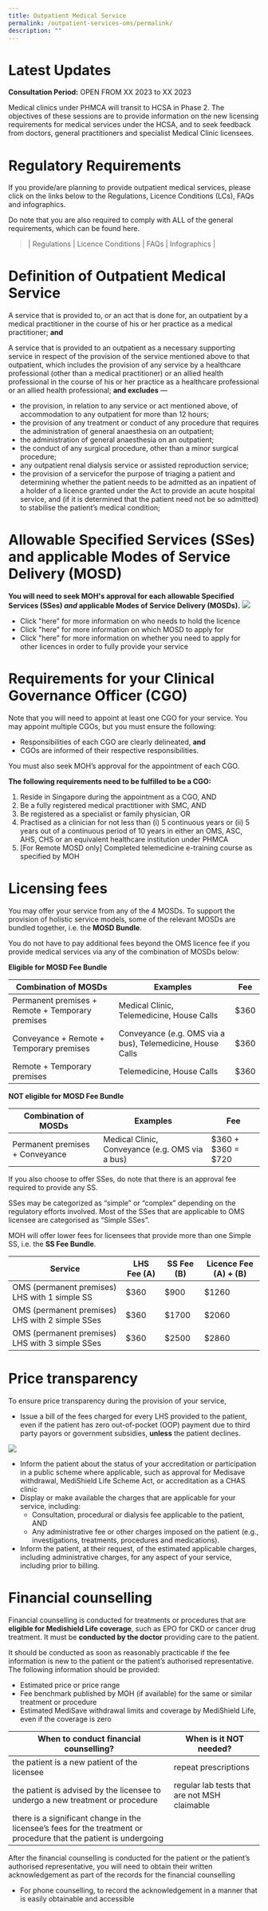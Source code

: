 ```yaml
---
title: Outpatient Medical Service
permalink: /outpatient-services-oms/permalink/
description: ""
---
```

# Latest Updates
**Consultation Period:** OPEN FROM XX 2023 to XX 2023
  
Medical clinics under PHMCA will transit to HCSA in Phase 2. The objectives of these sessions are to provide information on the new licensing requirements for medical services under the HCSA, and to seek feedback from doctors, general practitioners and specialist Medical Clinic licensees.
# Regulatory Requirements
If you provide/are planning to provide outpatient medical services, please click on the links below to the Regulations, Licence Conditions (LCs), FAQs and infographics. 

Do note that you are also required to comply with ALL of the general requirements, which can be found here.

> | Regulations | Licence Conditions | FAQs | Infographics |

# Definition of Outpatient Medical Service
A service that is provided to, or an act that is done for, an outpatient by a medical practitioner in the course of his or her practice as a medical practitioner; **and**

A service that is provided to an outpatient as a necessary supporting service in respect of the provision of the service mentioned above to that outpatient, which includes the provision of any service by a healthcare professional (other than a medical practitioner) or an allied health professional in the course of his or her practice as a healthcare professional or an allied health professional; **and excludes** —

* the provision, in relation to any service or act mentioned above, of accommodation to any outpatient for more than 12 hours;
* the provision of any treatment or conduct of any procedure that requires the administration of general anaesthesia on an outpatient;
* the administration of general anaesthesia on an outpatient;
* the conduct of any surgical procedure, other than a minor surgical procedure;
* any outpatient renal dialysis service or assisted reproduction service;
* the provision of a servicefor the purpose of triaging a patient and determining whether the patient needs to be admitted as an inpatient of a holder of a licence granted under the Act to provide an acute hospital service, and (if it is determined that the patient need not be so admitted) to stabilise the patient’s medical condition;
# Allowable Specified Services (SSes) and applicable Modes of Service Delivery (MOSD)
**You will need to seek MOH's approval for each allowable Specified Services (SSes) _and_ applicable Modes of Service Delivery (MOSDs).**
![](/images/oms%20ss%20mosd.png)

* Click "here" for more information on who needs to hold the licence
* Click "here" for more information on which MOSD to apply for
* Click "here" for more information on whether you need to apply for other licences in order to fully provide your service
# Requirements for your Clinical Governance Officer (CGO)
Note that you will need to appoint at least one CGO for your service. You may appoint multiple CGOs, but you must ensure the following:
* Responsibilities of each CGO are clearly delineated, **and**
* CGOs are informed of their respective responsibilities.

You must also seek MOH’s approval for the appointment of each CGO.

**The following requirements need to be fulfilled to be a CGO:**
1. Reside in Singapore during the appointment as a CGO, AND
2. Be a fully registered medical practitioner with SMC, AND
3. Be registered as a specialist or family physician, OR 
4. Practised as a clinician for not less than (i) 5 continuous years or (ii) 5 years out of a continuous period of 10 years in either an OMS, ASC, AHS, CHS or an equivalent healthcare institution under PHMCA
5. [For Remote MOSD only] Completed telemedicine e-training course as specified by MOH

# Licensing fees
You may offer your service from any of the 4 MOSDs. To support the provision of holistic service models, some of the relevant MOSDs are bundled together, i.e. the **MOSD Bundle**. 

You do not have to pay additional fees beyond the OMS licence fee if you provide medical services via any of the combination of MOSDs below: 

**Eligible for MOSD Fee Bundle**

|    Combination of MOSDs | Examples | Fee |
| -------- | -------- | -------- |
| Permanent premises + Remote + Temporary premises     |    Medical Clinic, Telemedicine, House Calls     | $360     |
| Conveyance + Remote + Temporary premises     |       Conveyance (e.g. OMS via a bus), Telemedicine, House Calls     | $360     |
| Remote + Temporary premises     |    Telemedicine, House Calls     | $360     |


**NOT eligible for MOSD Fee Bundle**

|    Combination of MOSDs | Examples | Fee |
| -------- | -------- | -------- |
| Permanent premises + Conveyance     |    Medical Clinic, Conveyance (e.g. OMS via a bus)     |    $360 + $360 = $720     |

If you also choose to offer SSes, do note that there is an approval fee required to provide any SS.

SSes may be categorized as “simple” or “complex” depending on the regulatory efforts involved. Most of the SSes that are applicable to OMS licensee are categorised as “Simple SSes”.

MOH will offer lower fees for licensees that provide more than one Simple SS, i.e. the **SS Fee Bundle**.

|    Service | LHS Fee (A) | SS Fee (B) | Licence Fee (A) + (B) |
| -------- | -------- | --------  |-------- |
|    OMS (permanent premises) LHS  with 1 simple SS   |    $360     |    $900     |$1260     |
|    OMS (permanent premises) LHS with 2 simple SSes    |    $360     |    $1700     |$2060     |
|    OMS (permanent premises) LHS  with 3 simple SSes     |    $360     |    $2500     |$2860     |

# Price transparency
To ensure price transparency during the provision of your service,
* Issue a bill of the fees charged for every LHS provided to the patient, even if the patient has zero out-of-pocket (OOP) payment due to third party payors or government subsidies, **unless** the patient declines.

![](/images/sample%20bill.png)

* Inform the patient about the status of your accreditation or participation in a public scheme where applicable, such as approval for Medisave withdrawal, MediShield Life Scheme Act, or accreditation as a CHAS clinic
* Display or make available the charges that are applicable for your service, including:
  * Consultation, procedural or dialysis fee applicable to the patient, AND
  * Any administrative fee or other charges imposed on the patient (e.g., investigations, treatments, procedures and medications).
* Inform the patient, at their request, of the estimated applicable charges, including administrative charges, for any aspect of your service, including prior to billing.

# Financial counselling
Financial counselling is conducted for treatments or procedures that are **eligible for Medishield Life coverage**, such as EPO for CKD or cancer drug treatment. It must be **conducted by the doctor** providing care to the patient.

It should be conducted as soon as reasonably practicable if the fee information is new to the patient or the patient’s authorised representative. The following information should be provided:

* Estimated price or price range
* Fee benchmark published by MOH (if available) for the same or similar treatment or procedure
* Estimated MediSave withdrawal limits and coverage by MediShield Life, even if the coverage is zero

| When to conduct financial counselling? | When is it NOT needed? |
| -------- | -------- |
|    the patient is a new patient of the licensee |    repeat prescriptions|
| the patient is advised by the licensee to undergo a new treatment or procedure |    regular lab tests that are not MSH claimable |
| there is a significant change in the licensee’s fees for the treatment or procedure that the patient is undergoing     |     |



After the financial counselling is conducted for the patient or the patient’s authorised representative, you will need to obtain their written acknowledgement as part of the records for the financial counselling
* For phone counselling, to record the acknowledgement in a manner that is easily obtainable and accessible